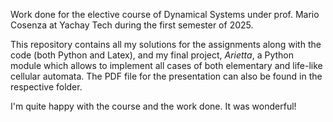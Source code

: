 Work done for the elective course of Dynamical Systems under prof. Mario Cosenza at Yachay Tech during the first semester of 2025.

This repository contains all my solutions for the assignments along with the code (both Python and Latex), and my final project, *Arietta*, a Python module which allows to implement all cases of both elementary and life-like cellular automata. The PDF file for the presentation can also be found in the respective folder.   

I'm quite happy with the course and the work done. It was wonderful!
